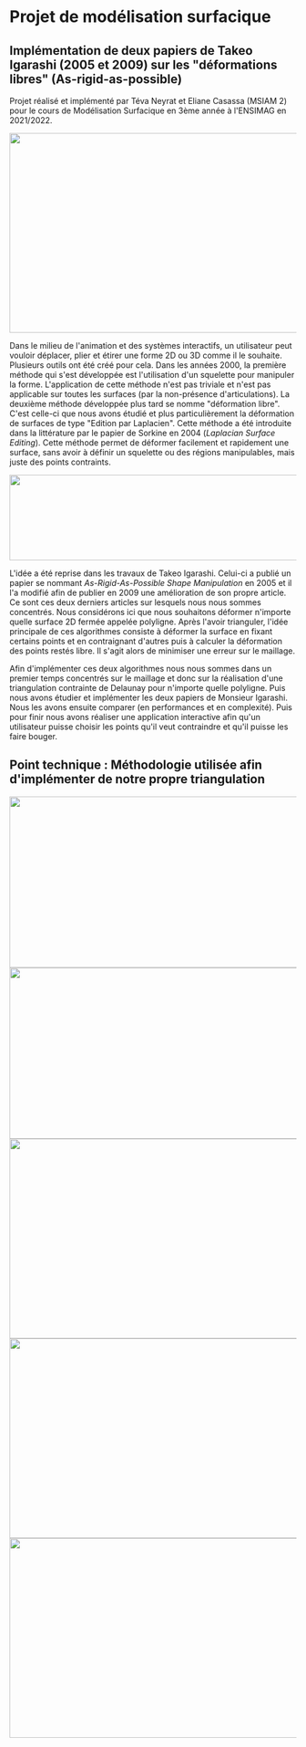# Projet de modélisation surfacique
## Implémentation de deux papiers de Takeo Igarashi (2005 et 2009) sur les "déformations libres" (As-rigid-as-possible)

Projet réalisé et implémenté par Téva Neyrat et Eliane Casassa (MSIAM 2) pour le cours de Modélisation Surfacique en 3ème année à l'ENSIMAG en 2021/2022.

<p align="center">
<img src="https://github.com/ElianeCasassa/Modelisation-surfacique/assets/105204079/11d54984-c7fc-49a8-8e87-634c385a2389" width="600" height="350"/>
</p>

Dans le milieu de l'animation et des systèmes interactifs, un utilisateur peut vouloir déplacer, plier et étirer une forme 2D ou 3D comme il le souhaite. Plusieurs outils ont été créé pour cela. Dans les années 2000, la première méthode qui s'est développée est l'utilisation d'un squelette pour manipuler la forme. L'application de cette méthode n'est pas triviale et n'est pas applicable sur toutes les surfaces (par la non-présence d'articulations). La deuxième méthode développée plus tard se nomme "déformation libre". C'est celle-ci que nous avons étudié et plus particulièrement la déformation de surfaces de type "Edition par Laplacien". Cette méthode a été introduite dans la littérature par le papier de Sorkine en 2004 (*Laplacian Surface Editing*). Cette méthode permet de déformer facilement et rapidement une surface, sans avoir à définir un squelette ou des régions manipulables, mais juste des points contraints.

<p align="center">
<img src="https://github.com/ElianeCasassa/Modelisation-surfacique/assets/105204079/2e690143-6b8a-48d2-b182-8f8cc0221c01" width="600" height="150"/>
</p>


L'idée a été reprise dans les travaux de Takeo Igarashi. Celui-ci a publié un papier se nommant *As-Rigid-As-Possible Shape Manipulation* en 2005 et il l'a modifié afin de publier en 2009 une amélioration de son propre article. Ce sont ces deux derniers articles sur lesquels nous nous sommes concentrés. Nous considérons ici que nous souhaitons déformer n'importe quelle surface 2D fermée appelée polyligne. Après l'avoir trianguler, l'idée principale de ces algorithmes consiste à déformer la surface en fixant certains points et en contraignant d'autres puis à calculer la déformation des points restés libre. Il s'agit alors de minimiser une erreur sur le maillage.

Afin d'implémenter ces deux algorithmes nous nous sommes dans un premier temps concentrés sur le maillage et donc sur la réalisation d'une triangulation contrainte de Delaunay pour n'importe quelle polyligne. Puis nous avons étudier et implémenter les deux papiers de Monsieur Igarashi. Nous les avons ensuite comparer (en performances et en complexité). Puis pour finir nous avons réaliser une application interactive afin qu'un utilisateur puisse choisir les points qu'il veut contraindre et qu'il puisse les faire bouger.

## Point technique : Méthodologie utilisée afin d'implémenter de notre propre triangulation

<p align="center">
<img src="https://github.com/ElianeCasassa/Modelisation-surfacique/assets/105204079/183131ed-0d54-4de6-aae4-64f7094c3d2a" width="700" height="300"/>
  
<img src="https://github.com/ElianeCasassa/Modelisation-surfacique/assets/105204079/3c4dc820-1090-43a7-a0b8-14f436b28b63" width="700" height="300"/>

<img src="https://github.com/ElianeCasassa/Modelisation-surfacique/assets/105204079/42ac44a0-2316-4af0-bc8f-b8d58bf50052" width="700" height="350"/>

<img src="https://github.com/ElianeCasassa/Modelisation-surfacique/assets/105204079/60b470b8-5bc7-41eb-8efd-bf1bac5bb644" width="700" height="350"/>

<img src="https://github.com/ElianeCasassa/Modelisation-surfacique/assets/105204079/fba42c72-a58f-4e93-ada6-67beb173d800" width="700" height="350"/>

</p>

